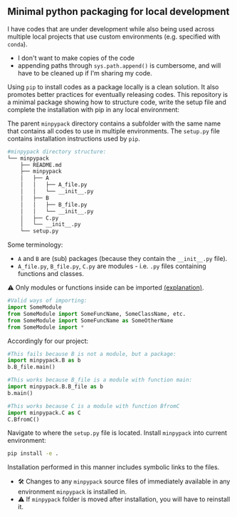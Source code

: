 ## Minimal python packaging for local development

I have codes that are under development while also being used across multiple local projects that use custom environments (e.g. specified with `conda`).
 - I don't want to make copies of the code
 - appending paths through `sys.path.append()` is cumbersome, and will have to be cleaned up if I'm sharing my code. 

 Using `pip` to install codes as a package locally is a clean solution. It also promotes better practices for eventually releasing codes. This repository is a minimal package showing how to structure code, write the setup file and complete the installation with pip in any local environment:
 
The parent `minpypack` directory contains a subfolder with the same name that contains all codes to use in multiple environments. The `setup.py` file contains installation instructions used by `pip`.

```bash
#minpypack directory structure:
└── minpypack
    ├── README.md
    ├── minpypack
    │   ├── A
    │   │   ├── A_file.py
    │   │   └── __init__.py
    │   ├── B
    │   │   ├── B_file.py
    │   │   └── __init__.py
    │   ├── C.py
    │   └── __init__.py
    └── setup.py
```

Some terminology:
 - `A` and `B` are (sub) packages (because they contain the `__init__.py` file).
 - `A_file.py`, `B_file.py`, `C.py` are modules - i.e. `.py` files containing functions and classes. 

⚠️ Only modules or functions inside can be imported [(explanation)](https://bytebaker.com/2008/07/30/python-namespaces/).

```python
#Valid ways of importing:
import SomeModule
from SomeModule import SomeFuncName, SomeClassName, etc.
from SomeModule import SomeFuncName as SomeOtherName
from SomeModule import *
```

Accordingly for our project:

```python
#This fails because B is not a module, but a package:
import minpypack.B as b
b.B_file.main() 

#This works because B_file is a module with function main:
import minpypack.B.B_file as b
b.main() 

#This works because C is a module with function BfromC
import minpypack.C as C
C.BfromC()
```


Navigate to where the `setup.py` file is located. Install `minpypack` into current environment:
```bash
pip install -e .
```

Installation performed in this manner includes symbolic links to the files. 
 - 🛠 Changes to any `minpypack` source files of immediately available in any environment `minpypack` is installed in.
 - ⚠️ If `minpypack` folder is moved after installation, you will have to reinstall it. 